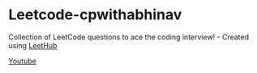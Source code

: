 # Leetcode-cpwithabhinav

Collection of LeetCode questions to ace the coding interview! - Created using [LeetHub](https://github.com/QasimWani/LeetHub)

[Youtube](https://youtube.com/abhinavawasthi)
